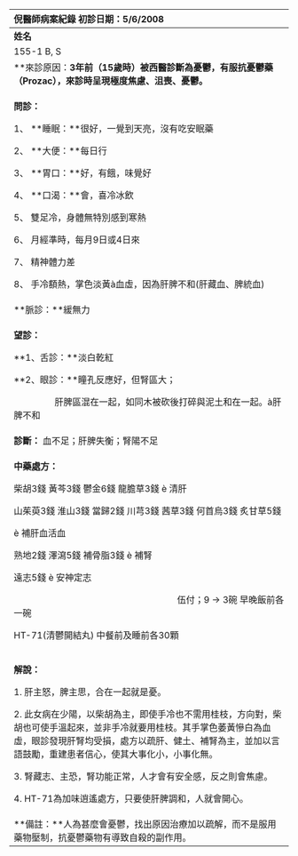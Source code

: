 ﻿|**倪醫師病案紀錄**                                   初診日期：5/6/2008|
| :- |
|**姓名**|**性別：**|**年齡及體型**|**來診日期：**|
|155-1 B, S |Female|18歲，瘦小|5/6/2008|
|**來診原因：**3年前（15歲時）被西醫診斷為憂鬱，有服抗憂鬱藥（Prozac），來診時呈現極度焦慮、沮喪、憂鬱。**         |
|<p>**問診：**</p><p>1、 **睡眠：**很好，一覺到天亮，沒有吃安眠藥</p><p>2、 **大便：**每日行</p><p>3、 **胃口：**好，有餓，味覺好</p><p>4、 **口渴：**會，喜冷冰飲</p><p>5、 雙足冷，身體無特別感到寒熱</p><p>6、 月經準時，每月9日或4日來</p><p>7、 精神體力差</p><p>8、 手冷額熱，掌色淡黃à血虛，因為肝脾不和(肝藏血、脾統血)</p>|
|**脈診：**緩無力|
|<p>**望診：**</p><p>**1、舌診：**淡白乾紅</p><p>**2、眼診：**瞳孔反應好，但腎區大；</p><p>`         `肝脾區混在一起，如同木被砍後打碎與泥土和在一起。à肝脾不和</p>|
|**診斷：** 血不足；肝脾失衡；腎陽不足|
|<p>**中藥處方：** </p><p>柴胡3錢 黃芩3錢 鬱金6錢 龍膽草3錢 è 清肝</p><p>山茱萸3錢 淮山3錢 當歸2錢 川芎3錢 茜草3錢 何首烏3錢 炙甘草5錢</p><p>è 補肝血活血</p><p>熟地2錢 澤瀉5錢 補骨脂3錢 è 補腎</p><p>遠志5錢 è 安神定志</p><p>`                                    `伍付；9 → 3碗  早晚飯前各一碗</p><p>HT-71(清鬱開結丸)   中餐前及睡前各30顆</p>|
|<p>**解說：**</p><p>1. 肝主怒，脾主思，合在一起就是憂。</p><p>2. 此女病在少陽，以柴胡為主，即使手冷也不需用桂枝，方向對，柴胡也可使手溫起來，並非手冷就要用桂枝。其手掌色萎黃慘白為血虛，眼診發現肝腎均受損，處方以疏肝、健土、補腎為主，並加以言語鼓勵，重建患者信心，使其大事化小，小事化無。</p><p>3. 腎藏志、主恐，腎功能正常，人才會有安全感，反之則會焦慮。</p><p>4. HT-71為加味逍遙處方，只要使肝脾調和，人就會開心。</p>|
|**備註：**人為甚麼會憂鬱，找出原因治療加以疏解，而不是服用藥物壓制，抗憂鬱藥物有導致自殺的副作用。|

